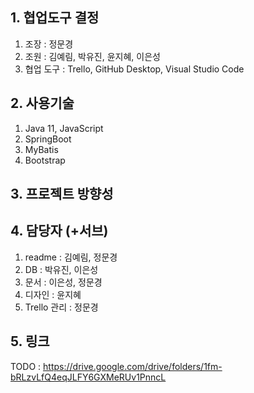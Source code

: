 ## 1. 협업도구 결정
1) 조장 : 정문경
2) 조원 : 김예림, 박유진, 윤지혜, 이은성
3) 협업 도구 : Trello, GitHub Desktop, Visual Studio Code
## 2. 사용기술
1) Java 11, JavaScript
2) SpringBoot
3) MyBatis
4) Bootstrap
## 3. 프로젝트 방향성
## 4. 담당자 (+서브)
1) readme : 김예림, 정문경
2) DB : 박유진, 이은성
3) 문서 : 이은성, 정문경
4) 디자인 : 윤지혜
5) Trello 관리 : 정문경
## 5. 링크
TODO : https://drive.google.com/drive/folders/1fm-bRLzvLfQ4eqJLFY6GXMeRUv1PnncL
